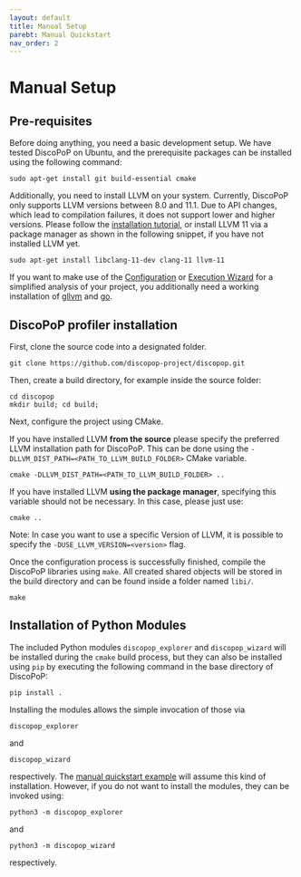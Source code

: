 ```yaml
---
layout: default
title: Manual Setup
parebt: Manual Quickstart
nav_order: 2
---
```


# Manual Setup
## Pre-requisites
Before doing anything, you need a basic development setup. We have tested DiscoPoP on Ubuntu, and the prerequisite packages can be installed using the following command:

	sudo apt-get install git build-essential cmake

Additionally, you need to install LLVM on your system. Currently, DiscoPoP only supports LLVM versions between 8.0 and 11.1. Due to API changes, which lead to compilation failures, it does not support lower and higher versions. Please follow the [installation tutorial](https://llvm.org/docs/GettingStarted.html), or install LLVM 11 via a package manager as shown in the following snippet, if you have not installed LLVM yet.

    sudo apt-get install libclang-11-dev clang-11 llvm-11

If you want to make use of the [Configuration](../Tutorials/Configuration_Wizard.md) or [Execution Wizard](../Tutorials/Execution_Wizard.md) for a simplified analysis of your project, you additionally need a working installation of [gllvm](https://github.com/SRI-CSL/gllvm) and [go](https://go.dev/doc/install).



## DiscoPoP profiler installation
First, clone the source code into a designated folder. 

	git clone https://github.com/discopop-project/discopop.git

Then, create a build directory, for example inside the source folder:

	cd discopop
	mkdir build; cd build;

Next, configure the project using CMake. 

If you have installed LLVM <b>from the source</b> please specify the preferred LLVM installation path for DiscoPoP. This can be done using the `-DLLVM_DIST_PATH=<PATH_TO_LLVM_BUILD_FOLDER>` CMake variable.

	cmake -DLLVM_DIST_PATH=<PATH_TO_LLVM_BUILD_FOLDER> ..

If you have installed LLVM <b>using the package manager</b>, specifying this variable should not be necessary. In this case, please just use:

	cmake ..

Note: In case you want to use a specific Version of LLVM, it is possible to specify the `-DUSE_LLVM_VERSION=<version>` flag.

Once the configuration process is successfully finished, compile the DiscoPoP libraries using `make`. All created shared objects will be stored in the build directory and can be found inside a folder named `libi/`.

	make


## Installation of Python Modules
The included Python modules `discopop_explorer` and `discopop_wizard` will be installed during the `cmake` build process, 
but they can also be installed using `pip` by executing the following command in the base directory of DiscoPoP:

	pip install .

Installing the modules allows the simple invocation of those via

	discopop_explorer

and

	discopop_wizard

respectively. The [manual quickstart example](Manual_Example.md) will assume this kind of installation.
However, if you do not want to install the modules, they can be invoked using:

	python3 -m discopop_explorer

and

	python3 -m discopop_wizard

respectively.